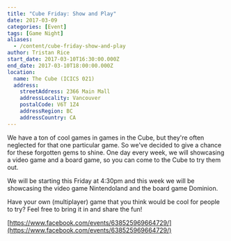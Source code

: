 ```yaml
---
title: "Cube Friday: Show and Play"
date: 2017-03-09
categories: [Event]
tags: [Game Night]
aliases:
  - /content/cube-friday-show-and-play
author: Tristan Rice
start_date: 2017-03-10T16:30:00.000Z
end_date: 2017-03-10T18:00:00.000Z
location:
  name: The Cube (ICICS 021)
  address:
    streetAddress: 2366 Main Mall
    addressLocality: Vancouver
    postalCode: V6T 1Z4
    addressRegion: BC
    addressCountry: CA
---
```


We have a ton of cool games in games in the Cube, but they're often neglected for that one particular game. So we've decided to give a chance for these forgotten gems to shine. One day every week, we will showcasing a video game and a board game, so you can come to the Cube to try them out.

We will be starting this Friday at 4:30pm and this week we will be showcasing the video game Nintendoland and the board game Dominion.

Have your own (multiplayer) game that you think would be cool for people to try? Feel free to bring it in and share the fun!

[https://www.facebook.com/events/638525969664729/](https://www.facebook.com/events/638525969664729/)
